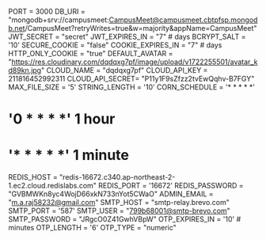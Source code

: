 PORT = 3000
DB_URI = "mongodb+srv://campusmeet:CampusMeet@campusmeet.cbtpfsp.mongodb.net/CampusMeet?retryWrites=true&w=majority&appName=CampusMeet"
JWT_SECRET = "secret"
JWT_EXPIRES_IN = "7" # days
BCRYPT_SALT = '10'
SECURE_COOKIE = "false"
COOKIE_EXPIRES_IN = "7" # days
HTTP_ONLY_COOKIE = "true"
DEFAULT_AVATAR = "https://res.cloudinary.com/dqdqxg7pf/image/upload/v1722255501/avatar_kd89kn.jpg"
CLOUD_NAME = "dqdqxg7pf"
CLOUD_API_KEY = 211816452992311
CLOUD_API_SECRET= "P11y1F9sZfzz2tvEwQqhv-B7FGY"
MAX_FILE_SIZE = '5'
STRING_LENGTH = '10'
CORN_SCHEDULE = '* * * * *'
# '0 * * * *' 1 hour
# '* * * * *' 1 minute

REDIS_HOST = "redis-16672.c340.ap-northeast-2-1.ec2.cloud.redislabs.com"
REDIS_PORT = '16672'
REDIS_PASSWORD = "GVBMWKn8yc4WojD66xkN733nYot5CWaO"
ADMIN_EMAIL = "m.a.raj58232@gmail.com"
SMTP_HOST = "smtp-relay.brevo.com"
SMTP_PORT = '587'
SMTP_USER = "799b68001@smtp-brevo.com"
SMTP_PASSWORD = "JRgcO0Z41GwhVBpW"
OTP_EXPIRES_IN = '10' # minutes
OTP_LENGTH = '6'
OTP_TYPE = "numeric"
